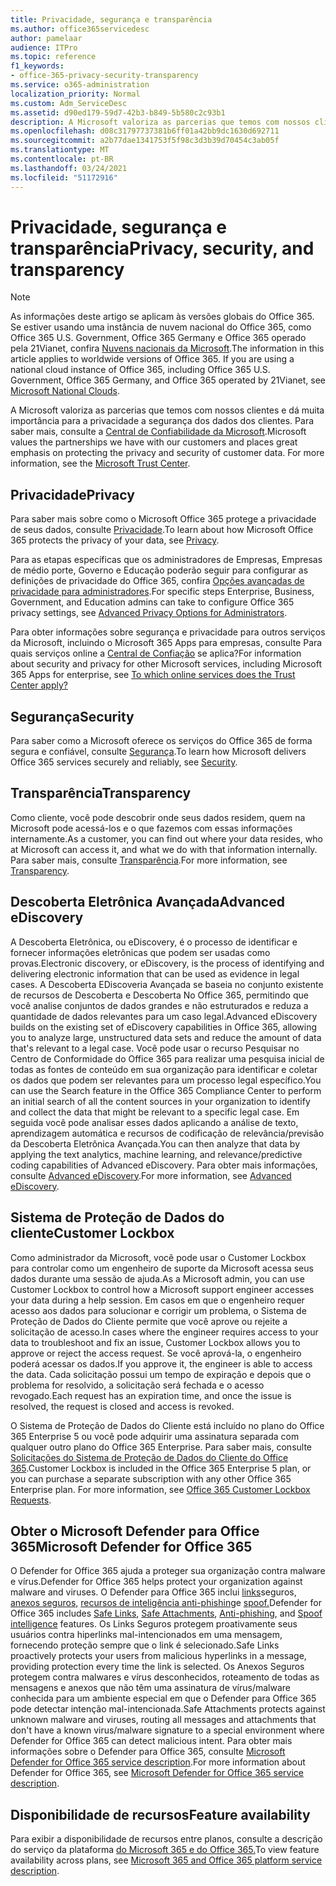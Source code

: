 ```yaml
---
title: Privacidade, segurança e transparência
ms.author: office365servicedesc
author: pamelaar
audience: ITPro
ms.topic: reference
f1_keywords:
- office-365-privacy-security-transparency
ms.service: o365-administration
localization_priority: Normal
ms.custom: Adm_ServiceDesc
ms.assetid: d90ed179-59d7-42b3-b849-5b580c2c93b1
description: A Microsoft valoriza as parcerias que temos com nossos clientes e dá muita importância para a privacidade a segurança dos dados dos clientes. Para saber mais, consulte a Central de Confiabilidade da Microsoft.
ms.openlocfilehash: d08c31797737381b6ff01a42bb9dc1630d692711
ms.sourcegitcommit: a2b77dae1341753f5f98c3d3b39d70454c3ab05f
ms.translationtype: MT
ms.contentlocale: pt-BR
ms.lasthandoff: 03/24/2021
ms.locfileid: "51172916"
---
```

# <a name="privacy-security-and-transparency"></a><span data-ttu-id="0f507-104">Privacidade, segurança e transparência</span><span class="sxs-lookup"><span data-stu-id="0f507-104">Privacy, security, and transparency</span></span>

> [!NOTE]
> <span data-ttu-id="0f507-p102">As informações deste artigo se aplicam às versões globais do Office 365. Se estiver usando uma instância de nuvem nacional do Office 365, como Office 365 U.S. Government, Office 365 Germany e Office 365 operado pela 21Vianet, confira [Nuvens nacionais da Microsoft](https://go.microsoft.com/fwlink/?linkid=841582).</span><span class="sxs-lookup"><span data-stu-id="0f507-p102">The information in this article applies to worldwide versions of Office 365. If you are using a national cloud instance of Office 365, including Office 365 U.S. Government, Office 365 Germany, and Office 365 operated by 21Vianet, see [Microsoft National Clouds](https://go.microsoft.com/fwlink/?linkid=841582).</span></span> 
  
<span data-ttu-id="0f507-p103">A Microsoft valoriza as parcerias que temos com nossos clientes e dá muita importância para a privacidade a segurança dos dados dos clientes. Para saber mais, consulte a [Central de Confiabilidade da Microsoft](https://go.microsoft.com/fwlink/?LinkID=717951&amp;clcid=0x409).</span><span class="sxs-lookup"><span data-stu-id="0f507-p103">Microsoft values the partnerships we have with our customers and places great emphasis on protecting the privacy and security of customer data. For more information, see the [Microsoft Trust Center](https://go.microsoft.com/fwlink/?LinkID=717951&amp;clcid=0x409).</span></span>
  
## <a name="privacy"></a><span data-ttu-id="0f507-109">Privacidade</span><span class="sxs-lookup"><span data-stu-id="0f507-109">Privacy</span></span>

<span data-ttu-id="0f507-110">Para saber mais sobre como o Microsoft Office 365 protege a privacidade de seus dados, consulte [Privacidade](https://go.microsoft.com/fwlink/?LinkID=717953&amp;clcid=0x409).</span><span class="sxs-lookup"><span data-stu-id="0f507-110">To learn about how Microsoft Office 365 protects the privacy of your data, see [Privacy](https://go.microsoft.com/fwlink/?LinkID=717953&amp;clcid=0x409).</span></span> 
  
<span data-ttu-id="0f507-111">Para as etapas específicas que os administradores de Empresas, Empresas de médio porte, Governo e Educação poderão seguir para configurar as definições de privacidade do Office 365, confira [Opções avançadas de privacidade para administradores](https://go.microsoft.com/fwlink/p/?LinkID=285202).</span><span class="sxs-lookup"><span data-stu-id="0f507-111">For specific steps Enterprise, Business, Government, and Education admins can take to configure Office 365 privacy settings, see [Advanced Privacy Options for Administrators](https://go.microsoft.com/fwlink/p/?LinkID=285202).</span></span>
  
<span data-ttu-id="0f507-112">Para obter informações sobre segurança e privacidade para outros serviços da Microsoft, incluindo o Microsoft 365 Apps para empresas, consulte Para quais serviços online a [Central de Confiação](https://www.microsoft.com/trustcenter/default.aspx) se aplica?</span><span class="sxs-lookup"><span data-stu-id="0f507-112">For information about security and privacy for other Microsoft services, including Microsoft 365 Apps for enterprise, see [To which online services does the Trust Center apply?](https://www.microsoft.com/trustcenter/default.aspx)</span></span>
  
## <a name="security"></a><span data-ttu-id="0f507-113">Segurança</span><span class="sxs-lookup"><span data-stu-id="0f507-113">Security</span></span>

<span data-ttu-id="0f507-114">Para saber como a Microsoft oferece os serviços do Office 365 de forma segura e confiável, consulte [Segurança](https://go.microsoft.com/fwlink/?LinkID=717954&amp;clcid=0x409).</span><span class="sxs-lookup"><span data-stu-id="0f507-114">To learn how Microsoft delivers Office 365 services securely and reliably, see [Security](https://go.microsoft.com/fwlink/?LinkID=717954&amp;clcid=0x409).</span></span>
  
## <a name="transparency"></a><span data-ttu-id="0f507-115">Transparência</span><span class="sxs-lookup"><span data-stu-id="0f507-115">Transparency</span></span>

<span data-ttu-id="0f507-116">Como cliente, você pode descobrir onde seus dados residem, quem na Microsoft pode acessá-los e o que fazemos com essas informações internamente.</span><span class="sxs-lookup"><span data-stu-id="0f507-116">As a customer, you can find out where your data resides, who at Microsoft can access it, and what we do with that information internally.</span></span> <span data-ttu-id="0f507-117">Para saber mais, consulte [Transparência](https://go.microsoft.com/fwlink/?LinkID=717955&amp;clcid=0x409).</span><span class="sxs-lookup"><span data-stu-id="0f507-117">For more information, see [Transparency](https://go.microsoft.com/fwlink/?LinkID=717955&amp;clcid=0x409).</span></span>
  
## <a name="advanced-ediscovery"></a><span data-ttu-id="0f507-118">Descoberta Eletrônica Avançada</span><span class="sxs-lookup"><span data-stu-id="0f507-118">Advanced eDiscovery</span></span>

<span data-ttu-id="0f507-119">A Descoberta Eletrônica, ou eDiscovery, é o processo de identificar e fornecer informações eletrônicas que podem ser usadas como provas.</span><span class="sxs-lookup"><span data-stu-id="0f507-119">Electronic discovery, or eDiscovery, is the process of identifying and delivering electronic information that can be used as evidence in legal cases.</span></span> <span data-ttu-id="0f507-120">A Descoberta EDiscoveria Avançada se baseia no conjunto existente de recursos de Descoberta e Descoberta No Office 365, permitindo que você analise conjuntos de dados grandes e não estruturados e reduza a quantidade de dados relevantes para um caso legal.</span><span class="sxs-lookup"><span data-stu-id="0f507-120">Advanced eDiscovery builds on the existing set of eDiscovery capabilities in Office 365, allowing you to analyze large, unstructured data sets and reduce the amount of data that's relevant to a legal case.</span></span> <span data-ttu-id="0f507-121">Você pode usar o recurso Pesquisar no Centro de Conformidade do Office 365 para realizar uma pesquisa inicial de todas as fontes de conteúdo em sua organização para identificar e coletar os dados que podem ser relevantes para um processo legal específico.</span><span class="sxs-lookup"><span data-stu-id="0f507-121">You can use the Search feature in the Office 365 Compliance Center to perform an initial search of all the content sources in your organization to identify and collect the data that might be relevant to a specific legal case.</span></span> <span data-ttu-id="0f507-122">Em seguida você pode analisar esses dados aplicando a análise de texto, aprendizagem automática e recursos de codificação de relevância/previsão da Descoberta Eletrônica Avançada.</span><span class="sxs-lookup"><span data-stu-id="0f507-122">You can then analyze that data by applying the text analytics, machine learning, and relevance/predictive coding capabilities of Advanced eDiscovery.</span></span> <span data-ttu-id="0f507-123">Para obter mais informações, consulte [Advanced eDiscovery](/microsoft-365/compliance/overview-ediscovery-20).</span><span class="sxs-lookup"><span data-stu-id="0f507-123">For more information, see [Advanced eDiscovery](/microsoft-365/compliance/overview-ediscovery-20).</span></span>
  
## <a name="customer-lockbox"></a><span data-ttu-id="0f507-124">Sistema de Proteção de Dados do cliente</span><span class="sxs-lookup"><span data-stu-id="0f507-124">Customer Lockbox</span></span>

<span data-ttu-id="0f507-125">Como administrador da Microsoft, você pode usar o Customer Lockbox para controlar como um engenheiro de suporte da Microsoft acessa seus dados durante uma sessão de ajuda.</span><span class="sxs-lookup"><span data-stu-id="0f507-125">As a Microsoft admin, you can use Customer Lockbox to control how a Microsoft support engineer accesses your data during a help session.</span></span> <span data-ttu-id="0f507-126">Em casos em que o engenheiro requer acesso aos dados para solucionar e corrigir um problema, o Sistema de Proteção de Dados do Cliente permite que você aprove ou rejeite a solicitação de acesso.</span><span class="sxs-lookup"><span data-stu-id="0f507-126">In cases where the engineer requires access to your data to troubleshoot and fix an issue, Customer Lockbox allows you to approve or reject the access request.</span></span> <span data-ttu-id="0f507-127">Se você aprová-la, o engenheiro poderá acessar os dados.</span><span class="sxs-lookup"><span data-stu-id="0f507-127">If you approve it, the engineer is able to access the data.</span></span> <span data-ttu-id="0f507-128">Cada solicitação possui um tempo de expiração e depois que o problema for resolvido, a solicitação será fechada e o acesso revogado.</span><span class="sxs-lookup"><span data-stu-id="0f507-128">Each request has an expiration time, and once the issue is resolved, the request is closed and access is revoked.</span></span>
  
<span data-ttu-id="0f507-p107">O Sistema de Proteção de Dados do Cliente está incluído no plano do Office 365 Enterprise 5 ou você pode adquirir uma assinatura separada com qualquer outro plano do Office 365 Enterprise. Para saber mais, consulte [Solicitações do Sistema de Proteção de Dados do Cliente do Office 365](/microsoft-365/compliance/customer-lockbox-requests).</span><span class="sxs-lookup"><span data-stu-id="0f507-p107">Customer Lockbox is included in the Office 365 Enterprise 5 plan, or you can purchase a separate subscription with any other Office 365 Enterprise plan. For more information, see [Office 365 Customer Lockbox Requests](/microsoft-365/compliance/customer-lockbox-requests).</span></span>
  
## <a name="microsoft-defender-for-office-365"></a><span data-ttu-id="0f507-131">Obter o Microsoft Defender para Office 365</span><span class="sxs-lookup"><span data-stu-id="0f507-131">Microsoft Defender for Office 365</span></span>

<span data-ttu-id="0f507-132">O Defender for Office 365 ajuda a proteger sua organização contra malware e vírus.</span><span class="sxs-lookup"><span data-stu-id="0f507-132">Defender for Office 365 helps protect your organization against malware and viruses.</span></span> <span data-ttu-id="0f507-133">O Defender para Office 365 inclui [links](/office365/securitycompliance/atp-safe-links)seguros, [anexos seguros,](/office365/securitycompliance/atp-safe-attachments) [recursos de inteligência anti-phishing](/office365/securitycompliance/atp-anti-phishing)e [spoof.](/office365/securitycompliance/learn-about-spoof-intelligence)</span><span class="sxs-lookup"><span data-stu-id="0f507-133">Defender for Office 365 includes [Safe Links](/office365/securitycompliance/atp-safe-links), [Safe Attachments](/office365/securitycompliance/atp-safe-attachments), [Anti-phishing](/office365/securitycompliance/atp-anti-phishing), and [Spoof intelligence](/office365/securitycompliance/learn-about-spoof-intelligence) features.</span></span> <span data-ttu-id="0f507-134">Os Links Seguros protegem proativamente seus usuários contra hiperlinks mal-intencionados em uma mensagem, fornecendo proteção sempre que o link é selecionado.</span><span class="sxs-lookup"><span data-stu-id="0f507-134">Safe Links proactively protects your users from malicious hyperlinks in a message, providing protection every time the link is selected.</span></span> <span data-ttu-id="0f507-135">Os Anexos Seguros protegem contra malwares e vírus desconhecidos, roteamento de todas as mensagens e anexos que não têm uma assinatura de vírus/malware conhecida para um ambiente especial em que o Defender para Office 365 pode detectar intenção mal-intencionada.</span><span class="sxs-lookup"><span data-stu-id="0f507-135">Safe Attachments protects against unknown malware and viruses, routing all messages and attachments that don't have a known virus/malware signature to a special environment where Defender for Office 365 can detect malicious intent.</span></span> <span data-ttu-id="0f507-136">Para obter mais informações sobre o Defender para Office 365, consulte [Microsoft Defender for Office 365 service description](../office-365-advanced-threat-protection-service-description.md).</span><span class="sxs-lookup"><span data-stu-id="0f507-136">For more information about Defender for Office 365, see [Microsoft Defender for Office 365 service description](../office-365-advanced-threat-protection-service-description.md).</span></span>
  
## <a name="feature-availability"></a><span data-ttu-id="0f507-137">Disponibilidade de recursos</span><span class="sxs-lookup"><span data-stu-id="0f507-137">Feature availability</span></span>

<span data-ttu-id="0f507-138">Para exibir a disponibilidade de recursos entre planos, consulte a descrição do serviço da plataforma [do Microsoft 365 e do Office 365.](office-365-platform-service-description.md)</span><span class="sxs-lookup"><span data-stu-id="0f507-138">To view feature availability across plans, see [Microsoft 365 and Office 365 platform service description](office-365-platform-service-description.md).</span></span>